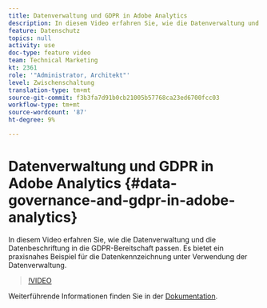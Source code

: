 ```yaml
---
title: Datenverwaltung und GDPR in Adobe Analytics
description: In diesem Video erfahren Sie, wie die Datenverwaltung und die Datenbeschriftung in die GDPR-Bereitschaft passen. Es bietet ein praxisnahes Beispiel für die Datenkennzeichnung unter Verwendung der Datenverwaltung.
feature: Datenschutz
topics: null
activity: use
doc-type: feature video
team: Technical Marketing
kt: 2361
role: '"Administrator, Architekt"'
level: Zwischenschaltung
translation-type: tm+mt
source-git-commit: f3b3fa7d91b0cb21005b57768ca23ed6700fcc03
workflow-type: tm+mt
source-wordcount: '87'
ht-degree: 9%

---
```



# Datenverwaltung und GDPR in Adobe Analytics {#data-governance-and-gdpr-in-adobe-analytics}

In diesem Video erfahren Sie, wie die Datenverwaltung und die Datenbeschriftung in die GDPR-Bereitschaft passen. Es bietet ein praxisnahes Beispiel für die Datenkennzeichnung unter Verwendung der Datenverwaltung.

>[!VIDEO](https://video.tv.adobe.com/v/25455/?quality=12)

Weiterführende Informationen finden Sie in der [Dokumentation](https://marketing.adobe.com/resources/help/en_US/analytics/gdpr/).